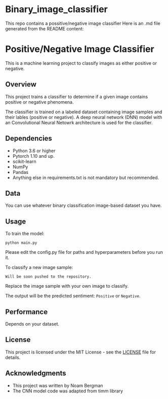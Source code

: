 # Binary_image_classifier
This repo contains a possitive/negative image classifier
Here is an .md file generated from the README content:

# Positive/Negative Image Classifier
This is a machine learning project to classify images as either positive or negative.

## Overview 
This project trains a classifier to determine if a given image contains positive or negative phenomena.

The classifier is trained on a labeled dataset containing image samples and their lables (positive or negative). A deep neural network (DNN) model with an Convolutional Neural Netowrk architecture is used for the classifier.

## Dependencies
- Python 3.6 or higher
- Pytorch 1.10 and up.
- scikit-learn
- NumPy
- Pandas
- Anything else in requirements.txt is not mandatory but recommended.

## Data 
You can use whatever binary classification image-based dataset you have.


## Usage

To train the model:

```
python main.py 
```

Please edit the config.py file for paths and hyperparameters before you run it.

To classify a new image sample: 

```
Will be soon pushed to the repository.
```

Replace the image sample with your own image to classify. 

The output will be the predicted sentiment: `Positive` or `Negative`.

## Performance

Depends on your dataset.

## License

This project is licensed under the MIT License - see the [LICENSE](LICENSE) file for details. 

## Acknowledgments

- This project was written by Noam Bergman
- The CNN model code was adapted from timm library
